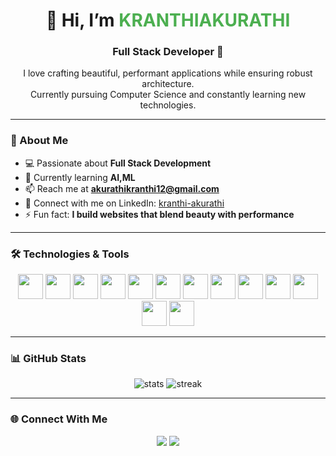 <!-- Profile README for GitHub -->

<h1 align="center">👋 Hi, I’m <span style="color:#4CAF50;">KRANTHIAKURATHI</span></h1>
<h3 align="center">Full Stack Developer 🚀</h3>

<p align="center">
I love crafting beautiful, performant applications while ensuring robust architecture.<br/>
Currently pursuing Computer Science and constantly learning new technologies.
</p>

---

### 👀 About Me
- 💻 Passionate about **Full Stack Development**
- 🌱 Currently learning **AI,ML**
- 📫 Reach me at **akurathikranthi12@gmail.com**
- 🔗 Connect with me on LinkedIn: [kranthi-akurathi](https://www.linkedin.com/in/kranthi-akurathi-77328a291/)
- ⚡ Fun fact: **I build websites that blend beauty with performance**

---

### 🛠️ Technologies & Tools
<p align="center">
  <!-- Example tech stack icons -->
  <img src="https://cdn.jsdelivr.net/gh/devicons/devicon/icons/javascript/javascript-original.svg" width="40" height="40"/>
  <img src="https://cdn.jsdelivr.net/gh/devicons/devicon/icons/react/react-original.svg" width="40" height="40"/>
  <img src="https://cdn.jsdelivr.net/gh/devicons/devicon/icons/nextjs/nextjs-original.svg" width="40" height="40"/>
  <img src="https://cdn.jsdelivr.net/gh/devicons/devicon/icons/html5/html5-original.svg" width="40" height="40"/>
  <img src="https://cdn.jsdelivr.net/gh/devicons/devicon/icons/css3/css3-original.svg" width="40" height="40"/>
  <img src="https://cdn.jsdelivr.net/gh/devicons/devicon/icons/java/java-original.svg" width="40" height="40"/>
  <img src="https://cdn.jsdelivr.net/gh/devicons/devicon/icons/python/python-original.svg" width="40" height="40"/>
  <img src="https://cdn.jsdelivr.net/gh/devicons/devicon/icons/mysql/mysql-original.svg" width="40" height="40"/>
  <img src="https://cdn.jsdelivr.net/gh/devicons/devicon/icons/git/git-original.svg" width="40" height="40"/>
  <img src="https://cdn.jsdelivr.net/gh/devicons/devicon/icons/github/github-original.svg" width="40" height="40"/>
  <img src="https://cdn.jsdelivr.net/gh/devicons/devicon/icons/vscode/vscode-original.svg" width="40" height="40"/>
  <img src="https://cdn.jsdelivr.net/gh/devicons/devicon/icons/postman/postman-original.svg" width="40" height="40"/>
  <img src="https://cdn.jsdelivr.net/gh/devicons/devicon/icons/amazonwebservices/amazonwebservices-original.svg" width="40" height="40"/>
</p>

---

### 📊 GitHub Stats
<p align="center">
  <img src="https://github-readme-stats.vercel.app/api?username=KRANTHIAKURATHI&show_icons=true&theme=radical" alt="stats" />
  <img src="https://github-readme-streak-stats.herokuapp.com/?user=KRANTHIAKURATHI&theme=radical" alt="streak" />
</p>

---

### 🌐 Connect With Me
<p align="center">
  <a href="mailto:akurathikranthi12@gmail.com"><img src="https://img.shields.io/badge/Gmail-D14836?style=for-the-badge&logo=gmail&logoColor=white"/></a>
  <a href="https://www.linkedin.com/in/kranthi-akurathi-77328a291/"><img src="https://img.shields.io/badge/LinkedIn-0077B5?style=for-the-badge&logo=linkedin&logoColor=white"/></a>
</p>
